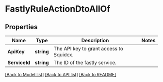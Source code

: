 # FastlyRuleActionDtoAllOf

## Properties

Name | Type | Description | Notes
------------ | ------------- | ------------- | -------------
**ApiKey** | **string** | The API key to grant access to Squidex. | 
**ServiceId** | **string** | The ID of the fastly service. | 

[[Back to Model list]](../README.md#documentation-for-models) [[Back to API list]](../README.md#documentation-for-api-endpoints) [[Back to README]](../README.md)


